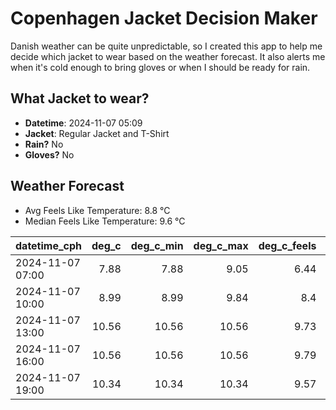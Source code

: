
# Copenhagen Jacket Decision Maker

Danish weather can be quite unpredictable, so I created this app to help me decide which jacket to wear based on the weather forecast. 
It also alerts me when it's cold enough to bring gloves or when I should be ready for rain.

## What Jacket to wear?

- **Datetime**: 2024-11-07 05:09
- **Jacket**: Regular Jacket and T-Shirt
- **Rain?** No
- **Gloves?** No

## Weather Forecast
- Avg Feels Like Temperature: 8.8 °C
- Median Feels Like Temperature: 9.6 °C

| datetime_cph     |   deg_c |   deg_c_min |   deg_c_max |   deg_c_feels | weather   | wind   | rain   |
|:-----------------|--------:|------------:|------------:|--------------:|:----------|:-------|:-------|
| 2024-11-07 07:00 |    7.88 |        7.88 |        9.05 |          6.44 | Clouds    | Low    | None   |
| 2024-11-07 10:00 |    8.99 |        8.99 |        9.84 |          8.4  | Clouds    | Low    | None   |
| 2024-11-07 13:00 |   10.56 |       10.56 |       10.56 |          9.73 | Clouds    | Low    | None   |
| 2024-11-07 16:00 |   10.56 |       10.56 |       10.56 |          9.79 | Clouds    | Low    | None   |
| 2024-11-07 19:00 |   10.34 |       10.34 |       10.34 |          9.57 | Clouds    | Low    | None   |
        